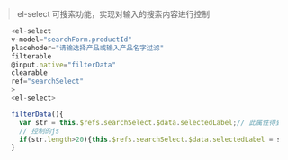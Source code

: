 <!--
 * @Author       : 李才人
 * @Date         : 2020-08-04 17:12:09
 * @LastEditors  : 李才人(7737841@qq.com)
 * @LastEditTime : 2020-08-04 17:15:13
 * @FilePath     : /blog/EvernoteWeb/element-ui.md
-->

> el-select 可搜索功能，实现对输入的搜索内容进行控制
``` javascript
    <el-select
    v-model="searchForm.productId"
    placehoder="请输选择产品或输入产品名字过滤"
    filterable
    @input.native="filterData"
    clearable
    ref="searchSelect"
    >
    <el-select>

    filterData(){
      var str = this.$refs.searchSelect.$data.selectedLabel;// 此属性得到输入的文字
      // 控制的js
      if(str.length>20){this.$refs.searchSelect.$data.selectedLabel = str.substr(0,21)
    }
```